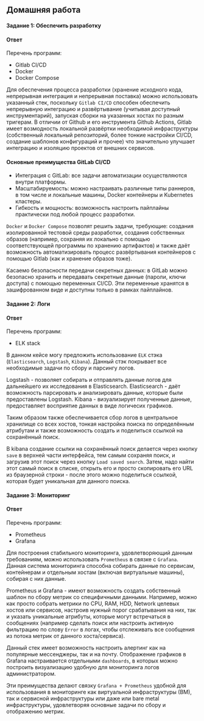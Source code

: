 ## Домашняя работа

#### Задание 1: Обеспечить разработку

#### Ответ

Перечень программ:

- Gitlab CI/CD
- Docker
- Docker Compose

Для обеспечения процесса разработки (хранение исходного кода, непрерывная интеграция и непрерывная поставка) можно использовать указанный стек, поскольку `Gitlab CI/CD` способен обеспечить непрерывную интеграцию и развёртывание (учитывая доступный инструментарий), запуская сборки на указанных хостах по разным тригерам. В отличии от Github и его инструмента Github Actions, Gitlab имеет возмодность локальной развёртки необходимой инфраструктуры (собственный локальный репозиторий, более тонкие настройки CI/CD, создание шаблонов конфигураций и прочее) что значительно улучшает интеграцию и изоляцию проектов от внешних сервисов.

#### Основные преимущества GitLab CI/CD

- Интеграция с GitLab: все задачи автоматизации осуществляются внутри платформы.
- Масштабируемость: можно настраивать различные типы раннеров, в том числе и локальные машины, Docker контейнеры и Kubernetes кластеры.
- Гибкость и мощность: возможность настроить пайплайны практически под любой процесс разработки.

`Docker` и `Docker Compose` позволят решить задачи, требующие: создания изолированной тестовой среды разработки, создания собственных образов (например, сохраняя их локально с помощью соответствующей программы по хранению артифактов) и также даёт возможность автоматизировать процесс развёртывания контейнеров с помощью Gitlab (как и хранение образов тоже).

Касаемо безопасности передачи секретных данных: в GitLab можно безопасно хранить и передавать секретные данные (пароли, ключи доступа) с помощью переменных CI/CD. Эти переменные хранятся в зашифрованном виде и доступны только в рамках пайплайнов.

#### Задание 2: Логи

#### Ответ

Перечень программ:

- ELK stack

В данном кейсе могу предложить использование `ELK` стэка (`Elasticsearch`, `Logstash`, `Kibana`).
Данный стэк покрывает все необходимые задачи по сбору и парсингу логов.

Logstash - позволяет собирать и отправлять данные логов для дальнейшего их исследования в Elasticsearch.
Elasticsearch - даёт возможность парсировать и анализировать данные, которые были предоставлены Logstash.
Kibana - визуализирует полученные данные, предоставляет восприятие данных в виде логичесих графиков.

Таким образом также обеспечивается сбор логов в центральное хранилище со всех хостов, тонкая настройка поиска по определённым атрибутам и также возможность создать и поделиться ссылкой на сохранённый поиск.

В kibana создание ссылки на сохранённый поиск делается через кнопку `save` в верхней части интерфейса, тем самым сохраняя поиск, и загрузив этот поиск через кнопку `Load saved search`. Затем, надо найти этот самый поиск в списке, открыть его и просто скопировать его URL из браузерной строки - после этого можно поделиться ссылкой, которая будет уникальная для данного поиска.

#### Задание 3: Мониторинг

#### Ответ

Перечень программ:

- Prometheus
- Grafana

Для построения стабильного мониторинга, удовлетворяющий данным требованиям, можно использовать `Prometheus` в связке с `Grafana`.
Данная система мониторинга способна собирать данные по сервисам, контейнерам и отдельным хостам (включая виртуальные машины), собирая с них данные.

Prometheus и Grafana - имеют возможность создать собственный шаблон по сбору метрик со специфичными данными. Например, можно как просто собрать метрики по CPU, RAM, HDD, Network целевых хостов или сервисов, настроив нужный порог срабатывания на них, так и указать уникальные атрибуты, которые могут встречаться в сообщениях (например сделать поиск или настроить активную фильтрацию по слову `Error` в логах, чтобы отслеживать все сообщения из потока метрик от данного хоста/сервиса).

Данный стек имеет возможность настроить алертинг как на популярные мессенджеры, так и на почту. Отображение графиков в Grafana настраивается отдельными `dashboards`, в которых можно построить визуализацию удобную для мониторинга логов администратором.

Эти преимущества делают связку `Grafana + Prometheus` удобной для использования в мониторинге как виртуальной инфраструктуры (ВМ), так и сервисной инфраструктуры или даже или bare metal инфраструктуры, удовлетворяя основные задачи по сбору и отображению метрик.
